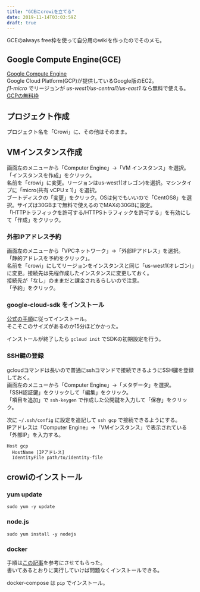 ```yaml
---
title: "GCEにcrowiを立てる"
date: 2019-11-14T03:03:59Z
draft: true
---
```


GCEのalways free枠を使って自分用のwikiを作ったのでそのメモ。  

## Google Compute Engine(GCE)

[Google Compute Engine](https://cloud.google.com/compute/docs?hl=ja)  
Google Cloud Platform(GCP)が提供しているGoogle版のEC2。  
*f1-micro* でリージョンが *us-west1/us-central1/us-east1* なら無料で使える。[GCPの無料枠](https://cloud.google.com/free/docs/gcp-free-tier)

## プロジェクト作成

プロジェクト名を「Crowi」に、その他はそのまま。

## VMインスタンス作成

画面左のメニューから「Computer Engine」→「VM インスタンス」を選択。  
「インスタンスを作成」をクリック。  
名前を「crowi」に変更。リージョンはus-west1(オレゴン)を選択。マシンタイプに「micro(共有 vCPU x 1)」を選択。  
ブートディスクの「変更」をクリック。OSは何でもいいので「CentOS8」を選択。サイズは30GBまで無料で使えるのでMAXの30GBに設定。  
「HTTPトラフィックを許可する/HTTPSトラフィックを許可する」を有効にして「作成」をクリック。

### 外部IPアドレス予約

画面左のメニューから「VPCネットワーク」→「外部IPアドレス」を選択。
「静的アドレスを予約をクリック」。  
名前を「crowi」にしてリージョンをインスタンスと同じ「us-west1(オレゴン)」に変更。接続先は先程作成したインスタンスに変更しておく。  
接続先が「なし」のままだと課金されるらしいので注意。  
「予約」をクリック。

### google-cloud-sdk をインストール

[公式の手順](https://cloud.google.com/sdk/downloads)に従ってインストール。  
そこそこのサイズがあるのか15分ほどかかった。  

インストールが終了したら `gcloud init` でSDKの初期設定を行う。

### SSH鍵の登録

gcloudコマンドは長いので普通にsshコマンドで接続できるようにSSH鍵を登録しておく。  
画面左のメニューから「Computer Engine」→「メタデータ」を選択。  
「SSH認証鍵」をクリックして「編集」をクリック。  
「項目を追加」で `ssh-keygen` で作成した公開鍵を入力して「保存」をクリック。  

次に `~/.ssh/config` に設定を追記して `ssh gcp` で接続できるようにする。  
IPアドレスは「Computer Engine」→「VMインスタンス」で表示されている「外部IP」を入力する。

```config
Host gcp
  HostName [IPアドレス]
  IdentityFile path/to/identity-file
```

## crowiのインストール

### yum update

`sudo yum -y update`

### node.js

`sudo yum install -y nodejs`

### docker

手順は[この記事](https://qiita.com/dora_2562/items/24691d3bec4c99c1d794)を参考にさせてもらった。  
書いてあるとおりに実行していけば問題なくインストールできる。

docker-compose は `pip` でインストール。  
